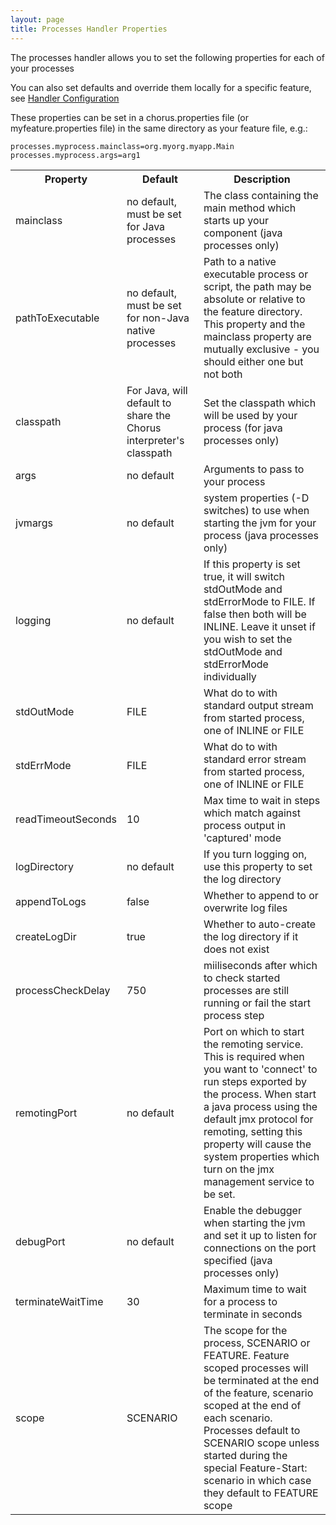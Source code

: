 ```yaml
---
layout: page
title: Processes Handler Properties
---
```


The processes handler allows you to set the following properties for each of your processes

You can also set defaults and override them locally for a specific feature, see [Handler Configuration](/pages/Handlers/HandlerConfiguration)

These properties can be set in a chorus.properties file (or myfeature.properties file) in the same directory as your feature file, e.g.:

	processes.myprocess.mainclass=org.myorg.myapp.Main
    processes.myprocess.args=arg1

<table>
<tr>
	<th>Property</th><th>Default</th><th>Description</th>
</tr>
<tr>
	<td>mainclass</td>
	<td>no default, must be set for Java processes</td>
	<td>The class containing the main method which starts up your component (java processes only)</td>
</tr>
<tr>
	<td>pathToExecutable</td>
    <td>no default, must be set for non-Java native processes</td>
	<td>Path to a native executable process or script, the path may be absolute or relative to the feature directory. This property and the mainclass property are mutually exclusive - you should either one but not both</td>
</tr>
<tr>
	<td>classpath</td>
	<td>For Java, will default to share the Chorus interpreter's classpath</td>
	<td>Set the classpath which will be used by your process (for java processes only)</td>
</tr>
<tr>
	<td>args</td>
	<td>no default</td>
	<td>Arguments to pass to your process</td>
</tr>
<tr>
	<td>jvmargs</td>
	<td>no default</td>
	<td>system properties (-D switches) to use when starting the jvm for your process (java processes only)</td>
</tr>
<tr>
	<td>logging</td>
	<td>no default</td>
	<td>If this property is set true, it will switch stdOutMode and stdErrorMode to FILE. If false then both will be INLINE. Leave it unset if you wish to set the stdOutMode and stdErrorMode individually</td>
</tr>
<tr>
	<td>stdOutMode</td>
	<td>FILE</td>
	<td>What do to with standard output stream from started process, one of INLINE or FILE</td>
</tr>
<tr>
	<td>stdErrMode</td>
	<td>FILE</td>
	<td>What do to with standard error stream from started process, one of INLINE or FILE</td>
</tr>
<tr>
	<td>readTimeoutSeconds</td>
	<td>10</td>
	<td>Max time to wait in steps which match against process output in 'captured' mode</td>
</tr>
<tr>
	<td>logDirectory</td>
	<td>no default</td>
	<td>If you turn logging on, use this property to set the log directory</td>
</tr>
<tr>
	<td>appendToLogs</td>
	<td>false</td>
	<td>Whether to append to or overwrite log files</td>
</tr>
<tr>
	<td>createLogDir</td>
	<td>true</td>
	<td>Whether to auto-create the log directory if it does not exist</td>
</tr>
<tr>
	<td>processCheckDelay</td>
	<td>750</td>
	<td>miiliseconds after which to check started processes are still running or fail the start process step</td>
</tr>
<tr>
	<td>remotingPort</td>
	<td>no default</td>
	<td>Port on which to start the remoting service. This is required when you want to 'connect' to run steps exported by the process. When start a java process using the default jmx protocol for remoting, setting this property will cause the system properties which turn on the jmx management service to be set.</td>
</tr>
<tr>
	<td>debugPort</td>
	<td>no default</td>
	<td>Enable the debugger when starting the jvm and set it up to listen for connections on the port specified (java processes only)</td>
</tr>
<tr>
	<td>terminateWaitTime</td>
	<td>30</td>
	<td>Maximum time to wait for a process to terminate in seconds</td>
</tr>
<tr>
	<td>scope</td>
	<td>SCENARIO</td>
	<td>The scope for the process, SCENARIO or FEATURE. Feature scoped processes will be terminated at the end of the feature, scenario scoped at the end of each scenario. Processes default to SCENARIO scope unless started during the special Feature-Start: scenario in which case they default to FEATURE scope</td>
</tr>

</table>
